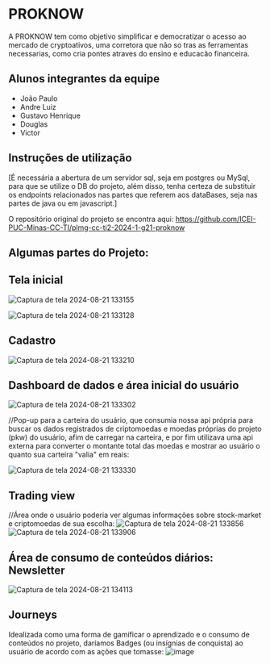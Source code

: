 # PROKNOW

A PROKNOW tem como objetivo simplificar e democratizar o acesso ao mercado de cryptoativos, uma corretora que não so tras as ferramentas necessarias, como cria pontes atraves do ensino e educacão financeira.

## Alunos integrantes da equipe

* João Paulo
* Andre Luiz
* Gustavo Henrique
* Douglas
* Victor

## Instruções de utilização

[É necessária a abertura de um servidor sql, seja em postgres ou MySql, para que se utilize o DB do projeto, além disso, tenha certeza de substituir os endpoints relacionados nas partes que referem aos dataBases, seja nas partes de java ou em javascript.]

O repositório original do projeto se encontra aqui: https://github.com/ICEI-PUC-Minas-CC-TI/plmg-cc-ti2-2024-1-g21-proknow

## Algumas partes do Projeto:

## **Tela inicial**


![Captura de tela 2024-08-21 133155](https://github.com/user-attachments/assets/13f177f3-70df-4c05-a623-cddf9d24dcb4)

![Captura de tela 2024-08-21 133128](https://github.com/user-attachments/assets/372d7159-f308-44db-8490-e4624332eb60)
##

## **Cadastro**


![Captura de tela 2024-08-21 133210](https://github.com/user-attachments/assets/2ebcffee-ef97-4539-af62-bf13d355d75e)
##

## **Dashboard de dados e área inicial do usuário**


![Captura de tela 2024-08-21 133302](https://github.com/user-attachments/assets/5d7b580b-8af1-4677-8397-fb22f1f3e42b)

//Pop-up para a carteira do usuário, que consumia nossa api própria para buscar os dados registrados de criptomoedas e moedas próprias do projeto (pkw) do usuário, afim de carregar na carteira, e por fim utilizava uma api externa para converter o montante total das moedas e mostrar ao usuário o quanto sua carteira "valia" em reais:

![Captura de tela 2024-08-21 133330](https://github.com/user-attachments/assets/527dddce-574b-48fb-a298-79fcc87f8ec3)
##

## **Trading view**


//Área onde o usuário poderia ver algumas informações sobre stock-market e criptomoedas de sua escolha:
![Captura de tela 2024-08-21 133856](https://github.com/user-attachments/assets/c6d994d1-16d4-4e22-86db-0504a9a48fa3)
![Captura de tela 2024-08-21 133906](https://github.com/user-attachments/assets/9a72cedc-15c8-4128-83bd-ec47b8aedf57)
##

## **Área de consumo de conteúdos diários: Newsletter**


![Captura de tela 2024-08-21 134113](https://github.com/user-attachments/assets/3ac22708-4a5b-4148-b8b0-92a2d23e1889)
##

## **Journeys**


  Idealizada como uma forma de gamificar o aprendizado e o consumo de conteúdos no projeto, daríamos Badges (ou insígnias de conquista) ao usuário de acordo com as ações que tomasse:
![image](https://github.com/user-attachments/assets/5c529cdb-c6d0-4104-b3ac-b20b3009aee7)


